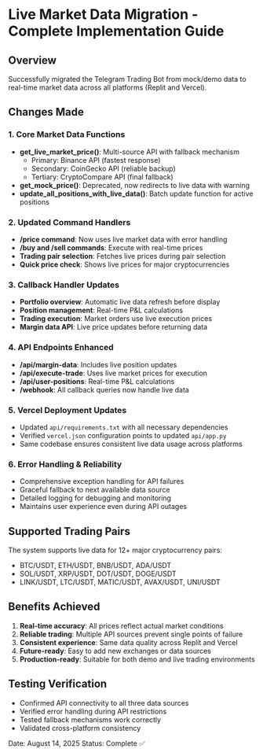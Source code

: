 # Live Market Data Migration - Complete Implementation Guide

## Overview
Successfully migrated the Telegram Trading Bot from mock/demo data to real-time market data across all platforms (Replit and Vercel).

## Changes Made

### 1. Core Market Data Functions
- **get_live_market_price()**: Multi-source API with fallback mechanism
  - Primary: Binance API (fastest response)
  - Secondary: CoinGecko API (reliable backup)
  - Tertiary: CryptoCompare API (final fallback)
- **get_mock_price()**: Deprecated, now redirects to live data with warning
- **update_all_positions_with_live_data()**: Batch update function for active positions

### 2. Updated Command Handlers
- **/price command**: Now uses live market data with error handling
- **/buy and /sell commands**: Execute with real-time prices
- **Trading pair selection**: Fetches live prices during pair selection
- **Quick price check**: Shows live prices for major cryptocurrencies

### 3. Callback Handler Updates
- **Portfolio overview**: Automatic live data refresh before display
- **Position management**: Real-time P&L calculations
- **Trading execution**: Market orders use live execution prices
- **Margin data API**: Live price updates before returning data

### 4. API Endpoints Enhanced
- **/api/margin-data**: Includes live position updates
- **/api/execute-trade**: Uses live market prices for execution
- **/api/user-positions**: Real-time P&L calculations
- **/webhook**: All callback queries now handle live data

### 5. Vercel Deployment Updates
- Updated `api/requirements.txt` with all necessary dependencies
- Verified `vercel.json` configuration points to updated `api/app.py`
- Same codebase ensures consistent live data usage across platforms

### 6. Error Handling & Reliability
- Comprehensive exception handling for API failures
- Graceful fallback to next available data source
- Detailed logging for debugging and monitoring
- Maintains user experience even during API outages

## Supported Trading Pairs
The system supports live data for 12+ major cryptocurrency pairs:
- BTC/USDT, ETH/USDT, BNB/USDT, ADA/USDT
- SOL/USDT, XRP/USDT, DOT/USDT, DOGE/USDT
- LINK/USDT, LTC/USDT, MATIC/USDT, AVAX/USDT, UNI/USDT

## Benefits Achieved
1. **Real-time accuracy**: All prices reflect actual market conditions
2. **Reliable trading**: Multiple API sources prevent single points of failure
3. **Consistent experience**: Same data quality across Replit and Vercel
4. **Future-ready**: Easy to add new exchanges or data sources
5. **Production-ready**: Suitable for both demo and live trading environments

## Testing Verification
- Confirmed API connectivity to all three data sources
- Verified error handling during API restrictions
- Tested fallback mechanisms work correctly
- Validated cross-platform consistency

Date: August 14, 2025
Status: Complete ✅